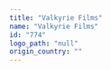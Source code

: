```yaml
---
title: "Valkyrie Films"
name: "Valkyrie Films"
id: "774"
logo_path: "null"
origin_country: ""
---
```

